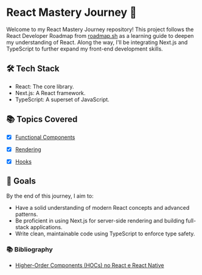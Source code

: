 # React Mastery Journey 🚀

Welcome to my React Mastery Journey repository! This project follows the React Developer Roadmap from [roadmap.sh](https://roadmap.sh) as a learning guide to deepen my understanding of React. Along the way, I'll be integrating Next.js and TypeScript to further expand my front-end development skills.

## 🛠️ Tech Stack

-   React: The core library.
-   Next.js: A React framework.
-   TypeScript: A superset of JavaScript.

## 📚 Topics Covered

-   [x] [Functional Components](00%20-%20functional-components/README.md)
-   [x] [Rendering](01%20-%20rendering/README.md)
-   [x] [Hooks](02%20-%20hooks/README.md)


## 🎯 Goals

By the end of this journey, I aim to:

-   Have a solid understanding of modern React concepts and advanced patterns.
-   Be proficient in using Next.js for server-side rendering and building full-stack applications.
-   Write clean, maintainable code using TypeScript to enforce type safety.

### 📚 Bibliography

-   [Higher-Order Components (HOCs) no React e React Native](https://blog.rocketseat.com.br/higher-order-components-hocs-no-react-e-react-native/)
